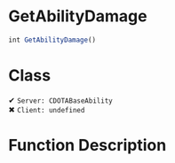# GetAbilityDamage
```js
int GetAbilityDamage()
```
# Class
✔ `Server: CDOTABaseAbility`  
✖ `Client: undefined`  

# Function Description

